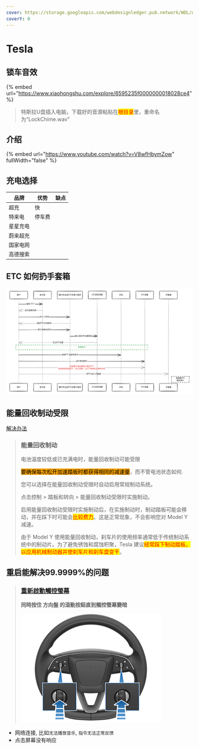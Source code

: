 ```yaml
---
cover: https://storage.googleapis.com/webdesignledger.pub.network/WDL/d2a6d8d2-t3.jpg
coverY: 0
---
```


# Tesla

## 锁车音效

{% embed url="https://www.xiaohongshu.com/explore/6595235f0000000018028ce4" %}

> 特斯拉U盘插入电脑，下载好的音源粘贴在<mark style="color:red;">根目录</mark>里，重命名为“LockChime.wav”

## 介绍

{% embed url="https://www.youtube.com/watch?v=V8wfHbymZow" fullWidth="false" %}

## 充电选择

| 品牌   | 优势  | 缺点 |
| ---- | --- | -- |
| 超充   | 快   |    |
| 特来电  | 停车费 |    |
| 星星充电 |     |    |
| 蔚来超充 |     |    |
| 国家电网 |     |    |
| 高德搜索 |     |    |



## ETC 如何扔手套箱



<img src="../.gitbook/assets/file.excalidraw.svg" alt="" class="gitbook-drawing">



## 能量回收制动受限

[解决办法](https://www.tesla.com/ownersmanual/modely/zh\_cn/GUID-3DFFB071-C0F6-474D-8A45-17BE1A006365.html)

> ### 能量回收制动 <a href="#d1e8607__guid-f0ebaefb-de01-417e-97f1-eac252f0f0ce" id="d1e8607__guid-f0ebaefb-de01-417e-97f1-eac252f0f0ce"></a>
>
> 电池温度较低或已充满电时，能量回收制动可能受限
>
> <mark style="background-color:orange;">要确保每次松开加速踏板时都获得相同的减速量</mark>，而不管电池状态如何.
>
> 您可以选择在能量回收制动受限时自动启用常规制动系统。
>
> 点击控制 > 踏板和转向 > 能量回收制动受限时实施制动。
>
>
>
> 启用能量回收制动受限时实施制动后，在实施制动时，制动踏板可能会移动，并在踩下时可能会<mark style="color:red;">比较费力</mark>。这是正常现象，不会影响您对 Model Y 减速。
>
>
>
> 由于 Model Y 使用能量回收制动，刹车片的使用频率通常低于传统制动系统中的制动片。为了避免锈蚀和腐蚀积聚，Tesla 建议<mark style="color:red;">经常踩下制动踏板，以应用机械制动器并使刹车片和刹车盘变干</mark>。

## 重启能解决99.9999%的问题

> ### [重新啟動觸控螢幕](https://www.tesla.com/ownersmanual/model3/zh\_tw\_us/GUID-518C51C1-E9AC-4A68-AE12-07F4FF8C881E.html#GUID-7462479C-A6D1-4F25-BF1B-4A3899BCA999) <a href="#guid-7462479c-a6d1-4f25-bf1b-4a3899bca999__guid-53f99a6c-4e28-4316-99ee-99df0b6d4e7c" id="guid-7462479c-a6d1-4f25-bf1b-4a3899bca999__guid-53f99a6c-4e28-4316-99ee-99df0b6d4e7c"></a>
>
>
>
> **同時按住 方向盤 的滾動按鈕直到觸控螢幕變暗**
>
> <img src="../.gitbook/assets/image (1).png" alt="" data-size="original">

* 网络连接, 比如`无法播放音乐`, `指令无法正常反馈`
* 点击屏幕没有响应

